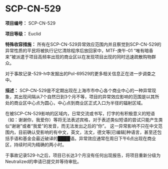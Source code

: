 # SCP-CN-529

**项目编号：** SCP-CN-529

**项目等级：** Euclid

**特殊收容措施：** 所有在SCP-CN-529异常效应范围内并且察觉到SCP-CN-529的异常性质的平民将被执行记忆清除程序后放回家中，MTF-庚午-01 “唯有暗香来”被派遣于项目高频率出现的商业区以在发现项目出现的同时迅速疏散购物群众。

对于事故记录-529-h中发掘出的PoI-69529的更多相关信息正在进一步调查之中。

**描述：** SCP-CN-529是不定期出现在上海市市中心各个商业中心的一种异常现象，其出现间隔从7个自然日到3个月不等，项目的异常效应影响的范围是以其所处的商业区中心点为圆心，中心点到商业区正式入口为半径的辐射区域。

在被SCP-CN-529影响的区域内，日常交流或书写，打字的有积极意义的短语（如：谢谢你，我爱你）等将无法表述宾格，对于表述类似短语的尝试只能产生类似“谢谢”或者“我爱”的发音，而无法发出之后的“你”。
这一异常影响不只在中文范围内，目前确认受影响的有中文，英文，法文，德文等[已编辑]种语言，甚至还包括手语和基金会最近破译的████语。异常效应通常在周日下午6点出现在商业区，持续时间为精确的两小时。

于事故记录529-h之后，项目已长达3个月没有任何出现报告，将项目重新分级为Neutralized的申请已提交并等待审批。







